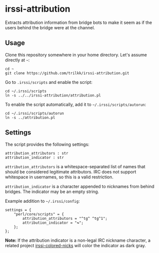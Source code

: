 # irssi-attribution

Extracts attribution information from bridge bots to make it seem as if the users behind the bridge were at the channel.

## Usage

Clone this repository somewhere in your home directory. Let's assume directly at `~`:

    cd ~
    git clone https://github.com/trilkk/irssi-attribution.git

Go to `.irssi/scripts` and enable the script:

    cd ~/.irssi/scripts
    ln -s ../../irssi-attribution/attribution.pl

To enable the script automatically, add it to `~/.irssi/scripts/autorun`:

    cd ~/.irssi/scripts/autorun
    ln -s ../attribution.pl

## Settings

The script provides the following settings:

    attribution_attributors : str
    attribution_indicator : str

`attribution_attributors` is a whitespace-separated list of names that should be considered legitimate attributors. IRC does not support whitespace in usernames, so this is a valid restriction.

`attribution_indicator` is a character appended to nicknames from behind bridges. The indicator may be an empty string.

Example addition to `~/.irssi/config`:

    settings = {
        "perl/core/scripts" = {
            attribution_attributors = "^tg^ ^tg^1";
            attribution_indicator = "⇋";
        };
    };

**Note:** If the attribution indicator is a non-legal IRC nickname character, a related project [irssi-colored-nicks](https://github.com/trilkk/irssi-colored-nicks) will color the indicator as dark gray.
